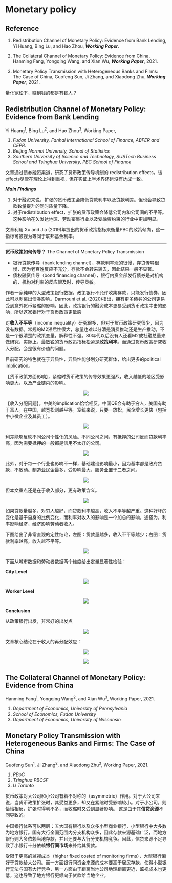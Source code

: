 # Monetary policy
## Reference 
1. Redistribution Channel of Monetary Policy: Evidence from Bank Lending, Yi Huang, Bing Lu, and Hao Zhou, ***Working Paper***.
   
2. The Collateral Channel of Monetary Policy: Evidence from China, Hanming Fang, Yongqing Wang, and Xian Wu, ***Working Paper***, 2021.
   
3. Monetary Policy Transmission with Heterogeneous Banks and Firms: The Case of China, Guofeng Sun, Ji Zhang, and Xiaodong Zhu, ***Working Paper***, 2021.

量化宽松下，赚到钱的都是有钱人？

## Redistribution Channel of Monetary Policy: Evidence from Bank Lending
Yi Huang<sup>1</sup>, Bing Lu<sup>2</sup>, and Hao Zhou<sup>3</sup>, Working Paper, 
1. *Fudan University, Fanhai International School of Finance, ABFER and CEPR.*
2. *Beijing Normal University, School of Statistics*
3. *Southern University of Science and Technology, SUSTech Business School and Tsinghua University, PBC School of Finance*

文章通过债券融资渠道，研究了货币政策传导机制的 redistribution effects。该effects尽管在理论上得到重视，但在实证上学术界还远没有达成一致。

***Main Findings***

1. 对于融资来说，扩张的货币政策会降低贷款利率以及贷款利差。但也会导致贷款数量提升的同时质量下降。
2. 对于redistribution effect，扩张的货币政策会降低公司内和公司间的不平等。这种影响在欠发达地区、劳动密集行业以及受融资约束的行业中更加明显。

文章利用 Xu and Jia (2019)年提出的货币政策指标来衡量PBC的政策倾向，这一指标可被视为等同于联邦基金利率。

<hr />

**货币政策如何传导？** The Channel of Monetary Policy Transmission

- 银行贷款传导（bank lending channel），存款利率涨的很慢，存贷传导很慢，因为老百姓反应不充分，存款不会转来转去，因此结果一般不显著。
- 债权融资传导（bond financing channel），银行内资金部发行债券是对机构的，机构对利率的反应很及时，传导灵敏。

作者一家纯粹的大型政策银行数据，政策银行不允许收集存款，只能发行债券，因此可以剥离出债券影响。Darmouni et al. (2020)指出，拥有更多债券的公司更易受到意外货币紧缩的影响，因此，政策银行的融资成本更易受到货币政策冲击的影响，所以这家银行对于货币政策更敏感

对**收入不平等**（income inequality）研究很多，但对于货币政策研究很少，因为没有数据。常规的M2滞后性很大，总量也难以分清是消费推动还是生产推动，不是一个很清楚的政策变量，解释性不强。80年代以后没有人还看M2或社融总量来做研究，实际上，最敏锐的货币政策指标松紧是**政策利率**。而通过货币政策研究收入分配，会是很有价值的问题。

目前研究的特色就在于异质性，异质性能够划分研究群体，给出更多的political implication。

【货币政策方面影响】，紧缩时货币政策的传导效果更强烈，收入越低的地区受影响更大，以及产业链内的影响。

<div align = 'center'>

![](../image/20230321CF1.png)
</div>

【收入分配问题】，中美的implication恰恰相反。中国QE会有助于穷人，美国有助于富人。在中国，越宽松则越平等。笼统来说，只要一放松，民企增长更快（包括中小微企业及其员工）。

<div align = 'center'>

![](../image/20230321CF2.png)
</div>


利差能够反映不同公司个性化的风险。不同公司之间，有抵押的公司反而贷款利率高，因为需要抵押的一般都是信用不太好的公司。
<div align = 'center'>

![](../image/20230321CF3.png)
</div>



此外，对于每一个行业也影响不一样，基础建设影响最小，因为基本都是政府贷款，不敢动。制造业民企最多，受影响最大，服务业置于二者之间。
<div align = 'center'>

![](../image/20230321CF4.png)
</div>

但本文重点还是在于收入部分，更有政策含义。
<div align = 'center'>

![](../image/20230321CF5.png)
</div>

如果贷款量越多，对穷人越好，而贷款利率越高，收入不平等越严重。这种好坏的变化是基于自身的比例变化，而利率对收入的影响是一个加总的影响，途径为，利率影响经济，经济影响劳动者收入。

下图给出了非常直观的定性结论，左图：贷款量越多，收入不平等越少；右图：贷款利率越高，收入越不平等。

<div align = 'center'>

![](../image/20230321CF6.png)
</div>

下面从城市数据和劳动者数据两个维度给出定量显著性检验：

**City Level**
<div align = 'center'>

![](../image/20230321CF7.png)
</div>

**Worker Level**
<div align = 'center'>

![](../image/20230321CF8.png)
</div>

**Conclusion**

从政策银行出发，非常好的出发点
<div align = 'center'>

![](../image/20230321CF9.png)
</div>

文章核心结论在于收入的再分配效应：

<div align = 'center'>

![](../image/20230321CF10.png)
</div>

<div align = 'center'>

![](../image/20230321CF11.png)
</div>




## The Collateral Channel of Monetary Policy: Evidence from China
Hanming Fang<sup>1</sup>, Yongqing Wang<sup>2</sup>, and Xian Wu<sup>3</sup>, Working Paper, 2021.
1. *Department of Economics, University of Pennsylvania*
2. *School of Economics, Fudan University*
3. *Department of Economics, University of Wisconsin*







## Monetary Policy Transmission with Heterogeneous Banks and Firms: The Case of China
Guofeng Sun<sup>1</sup>, Ji Zhang<sup>2</sup>, and Xiaodong Zhu<sup>3</sup>, Working Paper, 2021.
1. *PBoC*
2. *Tsinghua PBCSF*
3. *U Toronto*

货币政策对大公司和小公司有着不对称的（asymmetric）作用。对于大公司来说，当货币政策扩张时，其受益更多，却又在紧缩时受影响较小。对于小公司，则恰恰相反，扩张时得利不多，而收缩时又受到显著影响。
这是由于其**信贷资源**不同导致的。

中国银行体系可以两层：五大国有银行以及众多小型商业银行，小型银行中大多数为地方银行。国有大行全国范围内分支机构众多，因此存款来源基础广泛，而地方银行则大多依赖当地存款，并且还要与大行分支机构竞争。因此，信贷来源不足导致了小银行十分依赖**银行间市场**来补给其贷款。

受限于更高的监视成本（higher fixed costed of monitoring firms），大型银行偏好于贷款给大公司。而一方面银行间资金来源的成本要高于居民存款，使得小型银行无法与国有大行竞争，另一方面由于距离当地公司地理距离更近，监视成本也更低，这也导致了地方银行更倾向于贷款给当地企业。





